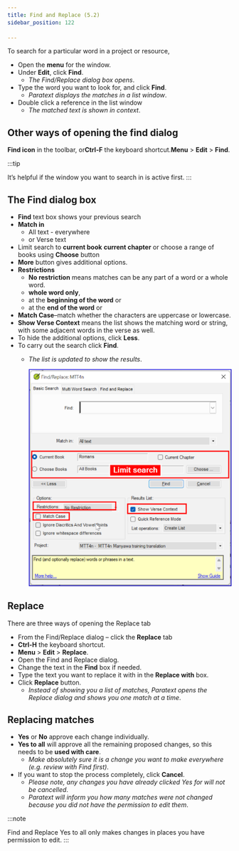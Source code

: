 ```yaml
---
title: Find and Replace (5.2)
sidebar_position: 122

---
```







To search for a particular word in a project or resource,

- Open the **menu** for the window.
- Under **Edit**, click **Find**.
	- _The Find/Replace dialog box opens_.
- Type the word you want to look for, and click **Find**.
	- _Paratext displays the matches in a list window_.
- Double click a reference in the list window
	- _The matched text is shown in context_.

## Other ways of opening the find dialog


**Find icon** in the toolbar, or**Ctrl-F** the keyboard shortcut.**Menu** > **Edit** > **Find**.


:::tip


It’s helpful if the window you want to search in is active first. :::


## The Find dialog box

- **Find** text box shows your previous search
- **Match in**
	- All text - everywhere
	- or Verse text
- Limit search to **current book** **current chapter** or choose a range of books using **Choose** button
- **More** button gives additional options.
- **Restrictions**
	- **No restriction** means matches can be any part of a word or a whole word.
	- **whole word only**,
	- at the **beginning of the word** or
	- at the **end of the word** or
- **Match Case**–match whether the characters are uppercase or lowercase.
- **Show Verse Context** means the list shows the matching word or string, with some adjacent words in the verse as well.
- To hide the additional options, click **Less**.
- To carry out the search click **Find**.
	- _The list is updated to show the results_.

		![](./1795913897.png)


## Replace


There are three ways of opening the Replace tab

- From the Find/Replace dialog – click the **Replace** tab
- **Ctrl-H** the keyboard shortcut.
- **Menu** > **Edit** > **Replace**.
- Open the Find and Replace dialog.
- Change the text in the **Find** box if needed.
- Type the text you want to replace it with in the **Replace with** box.
- Click **Replace** button.
	- _Instead of showing you a list of matches, Paratext opens the Replace dialog and shows you one match at a time_.

## Replacing matches

- **Yes** or **No** approve each change individually.
- **Yes to all** will approve all the remaining proposed changes, so this needs to be **used with care**.
	- _Make absolutely sure it is a change you want to make everywhere (e.g. review with Find first)_.
- If you want to stop the process completely, click **Cancel**.
	- _Please note, any changes you have already clicked Yes for will not be cancelled_.
	- _Paratext will inform you how many matches were not changed because you did not have the permission to edit them_.

:::note


Find and Replace Yes to all only makes changes in places you have permission to edit. :::

